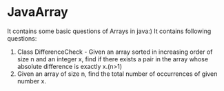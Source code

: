 # JavaArray
It contains some basic questions of Arrays in java:)
It contains following questions:
1. Class DifferenceCheck - Given an array sorted in increasing order of size n and an integer x, find if there exists a
pair in the array whose absolute difference is exactly x.(n>1)
2. Given an array of size n, find the total number of occurrences of given number x.

